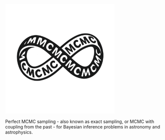 <img src="./mcmc_infinity/logo_images/logo.png" alt="logo" width="350"/>

Perfect MCMC sampling - also known as exact sampling, or MCMC with coupling from the past - for Bayesian inference problems in astronomy and astrophysics.
